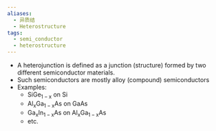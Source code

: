 ```yaml
---
aliases:
  - 异质结
  - Heterostructure
tags:
  - semi_conductor
  - heterostructure
---
```

- A heterojunction is defined as a junction (structure) formed by two different semiconductor materials.
- Such semiconductors are mostly alloy (compound) semiconductors
- Examples:
	- $\mathrm{Si Ge_{1-x}}$ on $\mathrm{Si}$
	- $\mathrm{Al_x Ga_{1-x} As}$ on $\mathrm{GaAs}$
	- $\mathrm{Ga_x In_{1-x} As}$ on $\mathrm{Al_x Ga_{1-x} As}$
	- etc.
